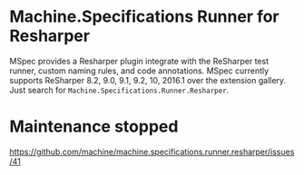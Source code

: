 # Machine.Specifications Runner for Resharper

MSpec provides a Resharper plugin integrate with the ReSharper test runner, custom naming rules, and code annotations. MSpec currently supports ReSharper 8.2, 9.0, 9.1, 9.2, 10, 2016.1 over the extension gallery. Just search for `Machine.Specifications.Runner.Resharper`.

# Maintenance stopped

https://github.com/machine/machine.specifications.runner.resharper/issues/41

